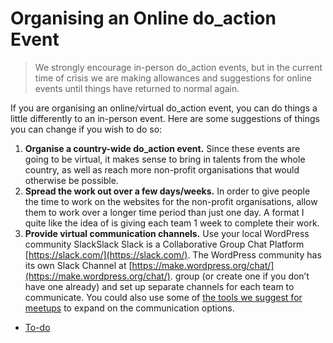 # Organising an Online do_action Event

> We strongly encourage in-person do\_action events, but in the current time of crisis we are making allowances and suggestions for online events until things have returned to normal again.

If you are organising an online/virtual do\_action event, you can do things a little differently to an in-person event. Here are some suggestions of things you can change if you wish to do so:

1.  **Organise a country-wide do\_action event.** Since these events are going to be virtual, it makes sense to bring in talents from the whole country, as well as reach more non-profit organisations that would otherwise be possible.
2.  **Spread the work out over a few days/weeks.** In order to give people the time to work on the websites for the non-profit organisations, allow them to work over a longer time period than just one day. A format I quite like the idea of is giving each team 1 week to complete their work.
3.  **Provide virtual communication channels.** Use your local WordPress community SlackSlack Slack is a Collaborative Group Chat Platform [https://slack.com/](https://slack.com/). The WordPress community has its own Slack Channel at [https://make.wordpress.org/chat/](https://make.wordpress.org/chat/). group (or create one if you don’t have one already) and set up separate channels for each team to communicate. You could also use some of [the tools we suggest for meetups](https://make.wordpress.org/community/handbook/meetup-organizer/resources/organizing-virtual-events/) to expand on the communication options.

*   [To-do](# "To-do")